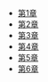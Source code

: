  - [第1章][1]
 - [第2章][2]
 - [第3章][3]
 - [第4章][4]
 - [第5章][5]
 - [第6章][6]


  [1]: http://1
  [2]: http://2
  [3]: http://3
  [4]: http://4
  [5]: http://5
  [6]: http://6